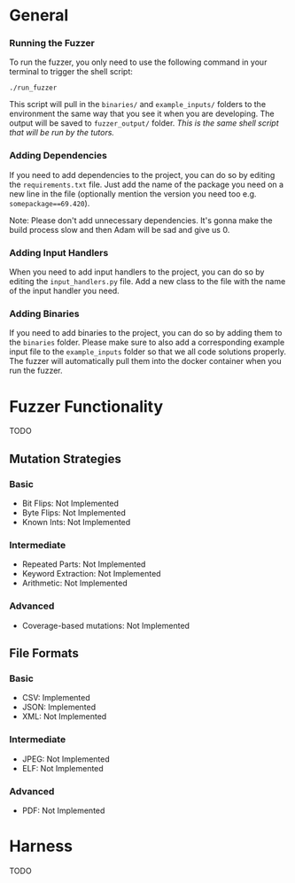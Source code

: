 # General
### Running the Fuzzer
To run the fuzzer, you only need to use the following command in your terminal to trigger the shell script:
```
./run_fuzzer
```
This script will pull in the `binaries/` and `example_inputs/` folders to the environment the same way that you see it when you are developing. The output will be saved to `fuzzer_output/` folder. *This is the same shell script that will be run by the tutors.*

### Adding Dependencies
If you need to add dependencies to the project, you can do so by editing the `requirements.txt` file. Just add the name of the package you need on a new line in the file (optionally mention the version you need too e.g. `somepackage==69.420`).

Note: Please don't add unnecessary dependencies. It's gonna make the build process slow and then Adam will be sad and give us 0.

### Adding Input Handlers
When you need to add input handlers to the project, you can do so by editing the `input_handlers.py` file. Add a new class to the file with the name of the input handler you need.

### Adding Binaries
If you need to add binaries to the project, you can do so by adding them to the `binaries` folder. Please make sure to also add a corresponding example input file to the `example_inputs` folder so that we all code solutions properly. The fuzzer will automatically pull them into the docker container when you run the fuzzer.

# Fuzzer Functionality

TODO

## Mutation Strategies

### Basic
- Bit Flips: Not Implemented
- Byte Flips: Not Implemented
- Known Ints: Not Implemented

### Intermediate
- Repeated Parts: Not Implemented  
- Keyword Extraction: Not Implemented
- Arithmetic: Not Implemented

### Advanced
- Coverage-based mutations: Not Implemented 

## File Formats

### Basic
- CSV: Implemented
- JSON: Implemented 
- XML: Not Implemented  

### Intermediate
- JPEG: Not Implemented 
- ELF: Not Implemented  

### Advanced
- PDF: Not Implemented   

# Harness
TODO
